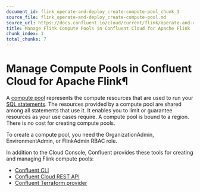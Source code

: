 ```yaml
---
document_id: flink_operate-and-deploy_create-compute-pool_chunk_1
source_file: flink_operate-and-deploy_create-compute-pool.md
source_url: https://docs.confluent.io/cloud/current/flink/operate-and-deploy/create-compute-pool.html
title: Manage Flink Compute Pools in Confluent Cloud for Apache Flink
chunk_index: 1
total_chunks: 7
---
```


# Manage Compute Pools in Confluent Cloud for Apache Flink¶

A [compute pool](../concepts/compute-pools.html#flink-sql-compute-pools) represents the compute resources that are used to run your [SQL statements](../concepts/statements.html#flink-sql-statements). The resources provided by a compute pool are shared among all statements that use it. It enables you to limit or guarantee resources as your use cases require. A compute pool is bound to a region. There is no cost for creating compute pools.

To create a compute pool, you need the OrganizationAdmin, EnvironmentAdmin, or FlinkAdmin RBAC role.

In addition to the Cloud Console, Confluent provides these tools for creating and managing Flink compute pools:

  * [Confluent CLI](../reference/flink-sql-cli.html#flink-cli-manage-compute-pools)
  * [Confluent Cloud REST API](flink-rest-api.html#flink-rest-api-manage-compute-pools)
  * [Confluent Terraform provider](../../clusters/terraform-provider.html#confluent-terraform-provider-resources-flink)
